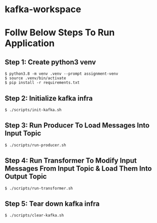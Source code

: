 # kafka-workspace

# Follw Below Steps To Run Application
## Step 1: Create python3 venv
```
$ python3.8 -m venv .venv --prompt assignment-venv
$ source .venv/bin/activate
$ pip install -r requirements.txt
```

## Step 2:  Initialize kafka infra
```
$ ./scripts/init-kafka.sh
```

## Step 3:  Run Producer To Load Messages Into Input Topic
```
$ ./scripts/run-producer.sh
```

## Step 4:  Run Transformer To Modify Input Messages From Input Topic & Load Them Into Output Topic
```
$ ./scripts/run-transformer.sh
```

## Step 5:  Tear down kafka infra
```
$ ./scripts/clear-kafka.sh
```